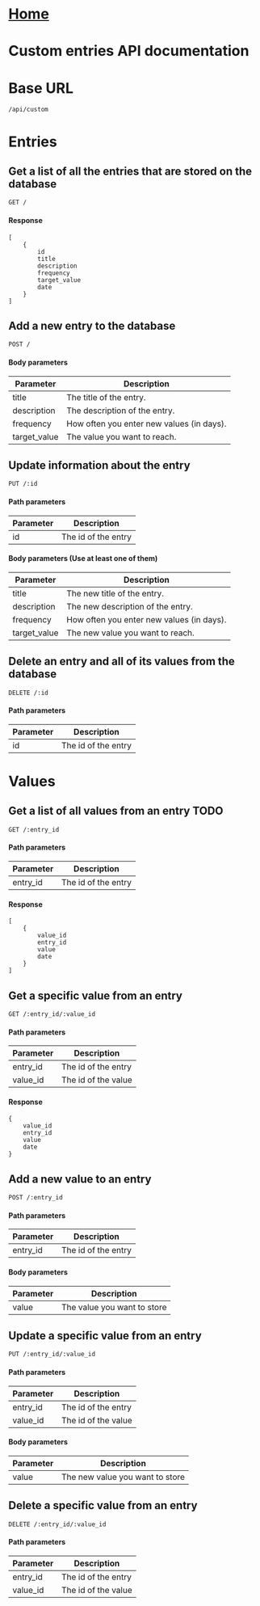 # [Home](../README.md)
# Custom entries API documentation

# Base URL
    /api/custom



# Entries

## Get a list of all the entries that are stored on the database
`GET /`
#### Response
````
[
    {
        id
        title
        description
        frequency
        target_value
        date
    }
]
````



## Add a new entry to the database
`POST /`
#### Body parameters
Parameter | Description
--- | ---
title | The title of the entry.
description | The description of the entry.
frequency | How often you enter new values (in days). 
target_value | The value you want to reach.



## Update information about the entry
`PUT /:id`
#### Path parameters
Parameter | Description
--- | ---
id | The id of the entry

#### Body parameters (Use at least one of them)
Parameter | Description
--- | ---
title | The new title of the entry.
description | The new description of the entry.
frequency | How often you enter new values (in days).
target_value | The new value you want to reach.



## Delete an entry and all of its values from the database
`DELETE /:id`
#### Path parameters
Parameter | Description
--- | ---
id | The id of the entry



# Values

## Get a list of all values from an entry TODO
`GET /:entry_id`  
#### Path parameters
Parameter | Description
--- | ---
entry_id | The id of the entry

#### Response
````
[
    {
        value_id
        entry_id
        value
        date
    }
]
````



## Get a specific value from an entry
`GET /:entry_id/:value_id`
#### Path parameters
Parameter | Description
--- | ---
entry_id | The id of the entry
value_id | The id of the value

#### Response
````
{
    value_id
    entry_id
    value
    date
}
````



## Add a new value to an entry
`POST /:entry_id`  
#### Path parameters
Parameter | Description
--- | ---
entry_id | The id of the entry

#### Body parameters
Parameter | Description
--- | ---
value | The value you want to store



## Update a specific value from an entry
`PUT /:entry_id/:value_id`
#### Path parameters
Parameter | Description
--- | ---
entry_id | The id of the entry
value_id | The id of the value

#### Body parameters
Parameter | Description
--- | ---
value | The new value you want to store



## Delete a specific value from an entry
`DELETE /:entry_id/:value_id`
#### Path parameters
Parameter | Description
--- | ---
entry_id | The id of the entry
value_id | The id of the value